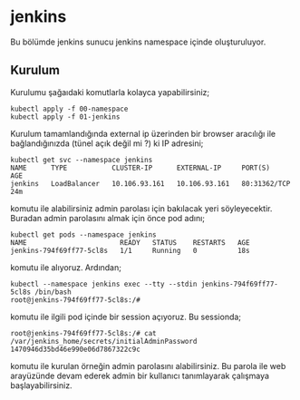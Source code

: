 # jenkins
Bu bölümde jenkins sunucu jenkins namespace içinde oluşturuluyor. 
## Kurulum
Kurulumu şağaıdaki komutlarla kolayca yapabilirsiniz;
```console
kubectl apply -f 00-namespace
kubectl apply -f 01-jenkins
```
Kurulum tamamlandığında external ip üzerinden bir browser aracılığı ile bağlandığınızda (tünel açık değil mi ?) ki IP adresini;
```console
kubectl get svc --namespace jenkins
NAME      TYPE           CLUSTER-IP      EXTERNAL-IP     PORT(S)        AGE
jenkins   LoadBalancer   10.106.93.161   10.106.93.161   80:31362/TCP   24m
```
komutu ile alabilirsiniz admin parolası için bakılacak yeri söyleyecektir. Buradan admin parolasını almak için önce pod adını;
```console
kubectl get pods --namespace jenkins
NAME                       READY   STATUS    RESTARTS   AGE
jenkins-794f69ff77-5cl8s   1/1     Running   0          18s
```
komutu ile alıyoruz. Ardından;
```console
kubectl --namespace jenkins exec --tty --stdin jenkins-794f69ff77-5cl8s /bin/bash
root@jenkins-794f69ff77-5cl8s:/#
```
komutu ile ilgili pod içinde bir session açıyoruz. Bu sessionda;
```console
root@jenkins-794f69ff77-5cl8s:/# cat /var/jenkins_home/secrets/initialAdminPassword
1470946d35bd46e990e06d7867322c9c
```
komutu ile kurulan örneğin admin parolasını alabilirsiniz. Bu parola ile web arayüzünde devam ederek admin bir kullanıcı tanımlayarak çalışmaya başlayabilirsiniz.
